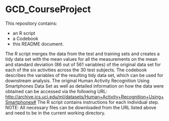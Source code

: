 GCD_CourseProject
=================
This repository contains:
- an R script
- a Codebook
- this README document.

The R script merges the data from the test and training sets and creates a tidy data set with the mean values for all the measurements on the mean and standard deviation (86 out of 561 variables) of the original data set for each of the six activities across the 30 test subjects.
The codebook describes the variables of the resulting tidy data set, which can be used for downstream analysis. 
The original Human Activity Recognition Using Smartphones Data Set as well as detailed information on how the data were obtained can be accessed via the following URL: http://archive.ics.uci.edu/ml/datasets/Human+Activity+Recognition+Using+Smartphones#
The R script contains instructions for each individual step. NOTE: All necessary files can be downloaded from the URL listed above and need to be in the current working directory.
